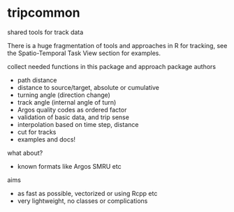 # tripcommon
shared tools for track data

There is a huge fragmentation of tools and approaches in R for tracking, see the Spatio-Temporal Task View section for examples. 

collect needed functions in this package and approach package authors 

- path distance
- distance to source/target, absolute or cumulative
- turning angle (direction change) 
- track angle (internal angle of turn)
- Argos quality codes as ordered factor
- validation of basic data, and trip sense
- interpolation based on time step, distance
- cut for tracks
- examples and docs!


what about?

- known formats like Argos SMRU etc 


aims

- as fast as possible, vectorized or using Rcpp etc
- very lightweight, no classes or complications 
